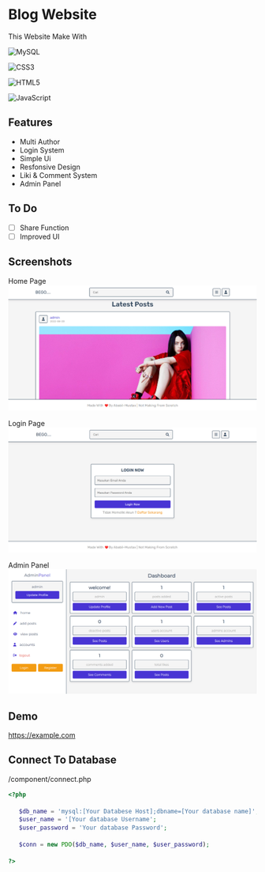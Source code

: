 
# Blog Website



This Website Make With

![MySQL](https://img.shields.io/badge/mysql-%2300f.svg?style=for-the-badge&logo=mysql&logoColor=white) 

![CSS3](https://img.shields.io/badge/css3-%231572B6.svg?style=for-the-badge&logo=css3&logoColor=white)

![HTML5](https://img.shields.io/badge/html5-%23E34F26.svg?style=for-the-badge&logo=html5&logoColor=white)

![JavaScript](https://img.shields.io/badge/javascript-%23323330.svg?style=for-the-badge&logo=javascript&logoColor=%23F7DF1E)



## Features

- Multi Author
- Login System
- Simple Ui
- Resfonsive Design
- Liki & Comment System
- Admin Panel


## To Do
- [ ]  Share Function
- [ ]  Improved UI
## Screenshots
Home Page
![App Screenshot](https://github.com/birdfromhell/BlogWithPurePhp/blob/main/screenshot/home%20page.png)

Login Page
![App Screenshot](https://github.com/birdfromhell/BlogWithPurePhp/blob/main/screenshot/login.png)

Admin Panel
![App Screenshot](https://github.com/birdfromhell/BlogWithPurePhp/blob/main/screenshot/Admin.png)



## Demo

https://example.com


## Connect To Database

/component/connect.php
```php
<?php

   $db_name = 'mysql:[Your Databese Host];dbname=[Your database name]';
   $user_name = '[Your database Username';
   $user_password = 'Your database Password';

   $conn = new PDO($db_name, $user_name, $user_password);

?>
```

